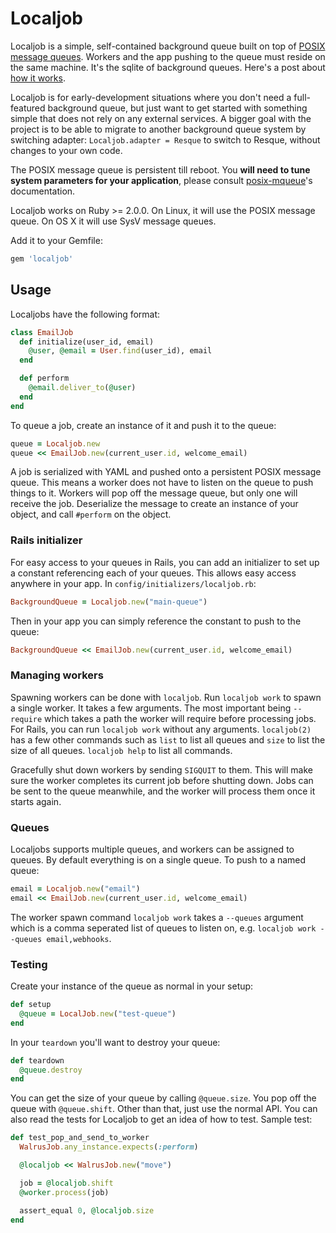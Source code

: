 # Localjob

Localjob is a simple, self-contained background queue built on top of [POSIX
message queues][pmq]. Workers and the app pushing to the queue must reside on
the same machine. It's the sqlite of background queues. Here's a post about [how
it works][blog].

Localjob is for early-development situations where you don't need a
full-featured background queue, but just want to get started with something
simple that does not rely on any external services. A bigger goal with the
project is to be able to migrate to another background queue system by switching
adapter: `Localjob.adapter = Resque` to switch to Resque, without changes to
your own code.

The POSIX message queue is persistent till reboot. You **will need to tune system
parameters for your application**, please consult [posix-mqueue][pmq-gem]'s
documentation.

Localjob works on Ruby >= 2.0.0. On Linux, it will use the POSIX message queue.
On OS X it will use SysV message queues.

Add it to your Gemfile:

```ruby
gem 'localjob'
```

## Usage

Localjobs have the following format:

```ruby
class EmailJob
  def initialize(user_id, email)
    @user, @email = User.find(user_id), email
  end

  def perform
    @email.deliver_to(@user)
  end
end
```

To queue a job, create an instance of it and push it to the queue:

```ruby
queue = Localjob.new
queue << EmailJob.new(current_user.id, welcome_email)
```

A job is serialized with YAML and pushed onto a persistent POSIX message queue.
This means a worker does not have to listen on the queue to push things to it.
Workers will pop off the message queue, but only one will receive the job.
Deserialize the message to create an instance of your object, and call
`#perform` on the object.

### Rails initializer

For easy access to your queues in Rails, you can add an initializer to set up a
constant referencing each of your queues. This allows easy access anywhere in
your app. In `config/initializers/localjob.rb`:

```ruby
BackgroundQueue = Localjob.new("main-queue")
```

Then in your app you can simply reference the constant to push to the queue:

```ruby
BackgroundQueue << EmailJob.new(current_user.id, welcome_email)
```

### Managing workers

Spawning workers can be done with `localjob`. Run `localjob work` to spawn a
single worker. It takes a few arguments. The most important being `--require`
which takes a path the worker will require before processing jobs. For Rails,
you can run `localjob work` without any arguments. `localjob(2)` has a few other
commands such as `list` to list all queues and `size` to list the size of all
queues. `localjob help` to list all commands.

Gracefully shut down workers by sending `SIGQUIT` to them. This will make sure
the worker completes its current job before shutting down. Jobs can be sent to
the queue meanwhile, and the worker will process them once it starts again.

### Queues

Localjobs supports multiple queues, and workers can be assigned to queues. By
default everything is on a single queue. To push to a named queue:

```ruby
email = Localjob.new("email")
email << EmailJob.new(current_user.id, welcome_email)
```

The worker spawn command `localjob work` takes a `--queues` argument which is a
comma seperated list of queues to listen on, e.g. `localjob work --queues email,webhooks`.

### Testing

Create your instance of the queue as normal in your setup:

```ruby
def setup
  @queue = LocalJob.new("test-queue")
end
```

In your `teardown` you'll want to destroy your queue:

```ruby
def teardown
  @queue.destroy
end
```

You can get the size of your queue by calling `@queue.size`. You pop off the
queue with `@queue.shift`. Other than that, just use the normal API. You can
also read the tests for Localjob to get an idea of how to test. Sample test:

```ruby
def test_pop_and_send_to_worker
  WalrusJob.any_instance.expects(:perform)

  @localjob << WalrusJob.new("move")

  job = @localjob.shift
  @worker.process(job)

  assert_equal 0, @localjob.size
end
```

[pmq]: http://linux.die.net/man/7/mq_overview
[pmq-gem]: https://github.com/Sirupsen/posix-mqueue
[blog]: http://sirupsen.com/unix-background-queue/
